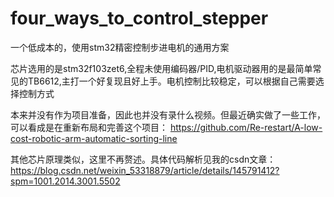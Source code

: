 # four_ways_to_control_stepper
一个低成本的，使用stm32精密控制步进电机的通用方案<br>

芯片选用的是stm32f103zet6,全程未使用编码器/PID,电机驱动器用的是最简单常见的TB6612,主打一个好复现且好上手。电机控制比较稳定，可以根据自己需要选择控制方式<br>

本来并没有作为项目准备，因此也并没有录什么视频。但最近确实做了一些工作，可以看成是在重新布局和完善这个项目：
https://github.com/Re-restart/A-low-cost-robotic-arm-automatic-sorting-line<br>

其他芯片原理类似，这里不再赘述。具体代码解析见我的csdn文章：
https://blog.csdn.net/weixin_53318879/article/details/145791412?spm=1001.2014.3001.5502


